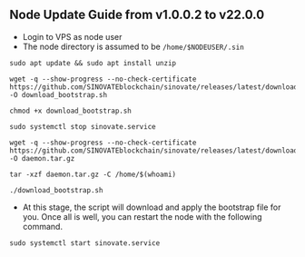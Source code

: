 ## Node Update Guide from v1.0.0.2 to v22.0.0


- Login to VPS as node user
- The node directory is assumed to be `/home/$NODEUSER/.sin`

```
sudo apt update && sudo apt install unzip
```

```
wget -q --show-progress --no-check-certificate https://github.com/SINOVATEblockchain/sinovate/releases/latest/download/download_bootstrap.sh -O download_bootstrap.sh
```
```
chmod +x download_bootstrap.sh
```
```
sudo systemctl stop sinovate.service
```
```
wget -q --show-progress --no-check-certificate https://github.com/SINOVATEblockchain/sinovate/releases/latest/download/daemon.tar.gz -O daemon.tar.gz
```
```
tar -xzf daemon.tar.gz -C /home/$(whoami)
```
```
./download_bootstrap.sh
```
- At this stage, the script will download and apply the bootstrap file for you. Once all is well, you can restart the node with the following command.

```
sudo systemctl start sinovate.service
```

